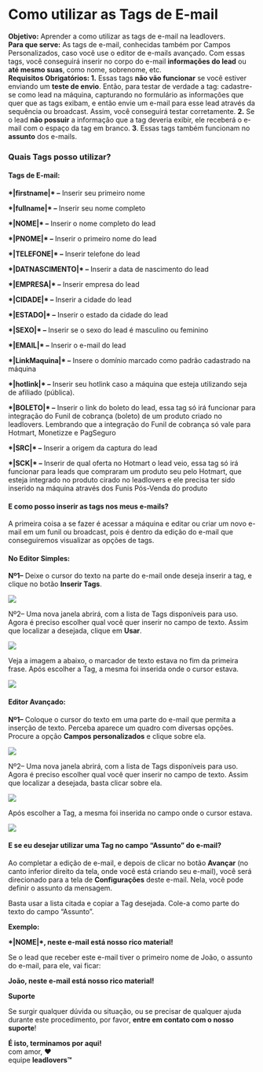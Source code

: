 # Como utilizar as Tags de E-mail

**Objetivo:** Aprender a como utilizar as tags de e-mail na leadlovers.\
**Para que serve:** As tags de e-mail, conhecidas também por Campos Personalizados, caso você use o editor de e-mails avançado. Com essas tags, você conseguirá inserir no corpo do e-mail **informações do lead** ou **até mesmo suas**, como nome, sobrenome, etc.\
**Requisitos Obrigatórios: 1.** Essas tags **não vão funcionar** se você estiver enviando um **teste de envio**. Então, para testar de verdade a tag: cadastre-se como lead na máquina, capturando no formulário as informações que quer que as tags exibam, e então envie um e-mail para esse lead através da sequência ou broadcast. Assim, você conseguirá testar corretamente. **2.** Se o lead **não possuir** a informação que a tag deveria exibir, ele receberá o e-mail com o espaço da tag em branco. **3**.  Essas tags também funcionam no **assunto** dos e-mails.

### **Quais Tags posso utilizar?**

#### **Tags de E-mail:**

**\*|firstname|\* –** Inserir seu primeiro nome

**\*|fullname|\* –** Inserir seu nome completo

**\*|NOME|\* –** Inserir o nome completo do lead

**\*|PNOME|\* –** Inserir o primeiro nome do lead

**\*|TELEFONE|\* –** Inserir telefone do lead

**\*|DATNASCIMENTO|\* –** Inserir a data de nascimento do lead

**\*|EMPRESA|\* –** Inserir empresa do lead

**\*|CIDADE|\* –** Inserir a cidade do lead

**\*|ESTADO|\* –** Inserir o estado da cidade do lead

**\*|SEXO|\* –** Inserir se o sexo do lead é masculino ou feminino

**\*|EMAIL|\* –** Inserir o e-mail do lead

**\*|LinkMaquina|\* –** Insere o domínio marcado como padrão cadastrado na máquina

**\*|hotlink|\* –** Inserir seu hotlink caso a máquina que esteja utilizando seja de afiliado (pública).

**\*|BOLETO|\* –** Inserir o link do boleto do lead, essa tag só irá funcionar para integração do Funil de cobrança (boleto) de um produto criado no leadlovers. Lembrando que a integração do Funil de cobrança só vale para Hotmart, Monetizze e PagSeguro

**\*|SRC|\* –** Inserir a origem da captura do lead

**\*|SCK|\* –** Inserir de qual oferta no Hotmart o lead veio, essa tag só irá funcionar para leads que compraram um produto seu pelo Hotmart, que esteja integrado no produto cirado no leadlovers e ele precisa ter sido inserido na máquina através dos Funis Pós-Venda do produto

#### **E como posso inserir as tags nos meus e-mails?**

A primeira coisa a se fazer é acessar a máquina e editar ou criar um novo e-mail em um funil ou broadcast, pois é dentro da edição do e-mail que conseguiremos visualizar as opções de tags.

#### **No Editor Simples:**

**Nº1–** Deixe o cursor do texto na parte do e-mail onde deseja inserir a tag, e clique no botão **Inserir Tags**.

[![](https://legado.leadlovers.site/wp-content/uploads/2020/09/como-utilizar-as-tags-de-e-mail\_-360030601454\_tags-email-1.png)](https://legado.leadlovers.site/wp-content/uploads/2020/09/como-utilizar-as-tags-de-e-mail\_-360030601454\_tags-email-1.png)

Nº2– Uma nova janela abrirá, com a lista de Tags disponíveis para uso. Agora é preciso escolher qual você quer inserir no campo de texto. Assim que localizar a desejada, clique em **Usar**.

[![](https://legado.leadlovers.site/wp-content/uploads/2020/09/como-utilizar-as-tags-de-e-mail\_-360030601454\_tags-email-2.png)](https://legado.leadlovers.site/wp-content/uploads/2020/09/como-utilizar-as-tags-de-e-mail\_-360030601454\_tags-email-2.png)

Veja a imagem a abaixo, o marcador de texto estava no fim da primeira frase. Após escolher a Tag, a mesma foi inserida onde o cursor estava.

[![](https://legado.leadlovers.site/wp-content/uploads/2020/09/como-utilizar-as-tags-de-e-mail\_-360030601454\_tags-email-3.png)](https://legado.leadlovers.site/wp-content/uploads/2020/09/como-utilizar-as-tags-de-e-mail\_-360030601454\_tags-email-3.png)

#### **Editor Avançado:**

**Nº1–** Coloque o cursor do texto em uma parte do e-mail que permita a inserção de texto. Perceba aparece um quadro com diversas opções. Procure a opção **Campos personalizados** e clique sobre ela.

[![](https://legado.leadlovers.site/wp-content/uploads/2020/09/como-utilizar-as-tags-de-e-mail\_-360030601454\_tags-email-4.png)](https://legado.leadlovers.site/wp-content/uploads/2020/09/como-utilizar-as-tags-de-e-mail\_-360030601454\_tags-email-4.png)

Nº2– Uma nova janela abrirá, com a lista de Tags disponíveis para uso. Agora é preciso escolher qual você quer inserir no campo de texto. Assim que localizar a desejada, basta clicar sobre ela.

[![](https://legado.leadlovers.site/wp-content/uploads/2020/09/como-utilizar-as-tags-de-e-mail\_-360030601454\_tags-email-5.png)](https://legado.leadlovers.site/wp-content/uploads/2020/09/como-utilizar-as-tags-de-e-mail\_-360030601454\_tags-email-5.png)

Após escolher a Tag, a mesma foi inserida no campo onde o cursor estava.

[![](https://legado.leadlovers.site/wp-content/uploads/2020/09/como-utilizar-as-tags-de-e-mail\_-360030601454\_tags-email-6.png)](https://legado.leadlovers.site/wp-content/uploads/2020/09/como-utilizar-as-tags-de-e-mail\_-360030601454\_tags-email-6.png)

#### **E se eu desejar utilizar uma Tag no campo “Assunto” do e-mail?**

Ao completar a edição de e-mail, e depois de clicar no botão **Avançar** (no canto inferior direito da tela, onde você está criando seu e-mail), você será direcionado para a tela de **Configurações** deste e-mail. Nela, você pode definir o assunto da mensagem.

Basta usar a lista citada e copiar a Tag desejada. Cole-a como parte do texto do campo “Assunto”.

**Exemplo:**

**\*|NOME|\*, neste e-mail está nosso rico material!**

Se o lead que receber este e-mail tiver o primeiro nome de João, o assunto do e-mail, para ele, vai ficar:

**João, neste e-mail está nosso rico material!**

**Suporte**

Se surgir qualquer dúvida ou situação, ou se precisar de qualquer ajuda durante este procedimento, por favor, **entre em contato com o nosso suporte**!

**É isto, terminamos por aqui!** \
com amor, ❤\
equipe **leadlovers™**
